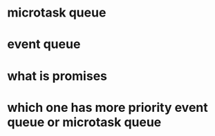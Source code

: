 # microtask queue

# event queue

# what is promises

# which one has more priority event queue or microtask queue


